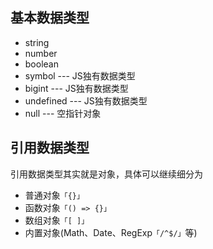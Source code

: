 ## 基本数据类型 

+ string 
+ number
+ boolean
+ symbol --- JS独有数据类型
+ bigint --- JS独有数据类型
+ undefined --- JS独有数据类型
+ null --- 空指针对象



## 引用数据类型

引用数据类型其实就是对象，具体可以继续细分为

+ 普通对象`「{}」` 
+ 函数对象`「() => {}」` 
+ 数组对象`「[ ]」` 
+ 内置对象(Math、Date、RegExp`「/^$/」`等)

